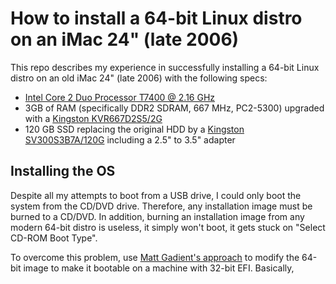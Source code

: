 # How to install a 64-bit Linux distro on an iMac 24" (late 2006)

This repo describes my experience in successfully installing a 64-bit Linux distro on an old iMac 24" (late 2006) with the following specs:
* [Intel Core 2 Duo Processor T7400 @ 2.16 GHz](https://www.intel.com/content/www/us/en/products/sku/27256/intel-core2-duo-processor-t7400-4m-cache-2-16-ghz-667-mhz-fsb/specifications.html)
* 3GB of RAM (specifically DDR2 SDRAM, 667 MHz, PC2-5300) upgraded with a [Kingston KVR667D2S5/2G](https://www.kingston.com/en/memory/search/discontinuedmodels?partid=KVR667D2S5%2F2G)
* 120 GB SSD replacing the original HDD by a [Kingston SV300S3B7A/120G](https://www.kingston.com/en/memory/search/discontinuedmodels?partid=SV300S3B7A%2F120G) including a 2.5" to 3.5" adapter

## Installing the OS

Despite all my attempts to boot from a USB drive, I could only boot the system from the CD/DVD drive. Therefore, any installation image must be burned to a CD/DVD. In addition, burning an installation image from any modern 64-bit distro is useless, it simply won't boot, it gets stuck on "Select CD-ROM Boot Type".

To overcome this problem, use [Matt Gadient's approach](https://mattgadient.com/linux-dvd-images-and-how-to-for-32-bit-efi-macs-late-2006-models/) to modify the 64-bit image to make it bootable on a machine with 32-bit EFI. Basically, 





